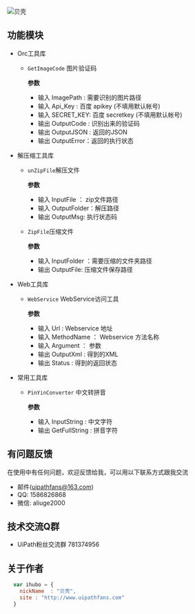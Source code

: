 ![贝壳](mahua-logo.jpg)

## 功能模块

* Orc工具库
    * `GetImageCode` 图片验证码
        
        __参数__
        *  输入 ImagePath :  需要识别的图片路径
        *  输入 Api_Key   :  百度 apikey (不填用默认帐号)
        *  输入 SECRET_KEY:  百度 secretkey (不填用默认帐号)
        *  输出 OutputCode : 识别出来的验证码
        *  输出 OutputJSON : 返回的JSON
        *  输出 OutputError：返回的执行状态
        
* 解压缩工具库
     * `unZipFile`解压文件
       
       __参数__
        *    输入 InputFile ：  zip文件路径
        *    输入 OutputFolder：解压路径
        *    输出 OutputMsg:    执行状态码
        
     * `ZipFile`压缩文件
       
       __参数__
        *    输入 InputFolder ：需要压缩的文件夹路径
        *    输出 OutputFile:   压缩文件保存路径
        
 * Web工具库
     *  `WebService` WebService访问工具
        
        __参数__
        *   输入 Url        :  Webservice 地址
        *   输入 MethodName ： Webservice 方法名称
        *   输入 Argument   ： 参数 
        *   输出 OutputXml  :  得到的XML
        *   输出 Status     :  得到的返回状态
        
* 常用工具库
     *  `PinYinConverter` 中文转拼音
        
        __参数__
        *   输入 InputString    : 中文字符 
        *   输出 GetFullString  : 拼音字符


## 有问题反馈
在使用中有任何问题，欢迎反馈给我，可以用以下联系方式跟我交流

* 邮件(uipathfans@163.com)
* QQ: 1586826868
* 微信: aliuge2000

## 技术交流Q群
* UiPath粉丝交流群 781374956



## 关于作者
```javascript
  var ihubo = {
    nickName  : "贝壳",
    site : "http://www.uipathfans.com"
  }
```
